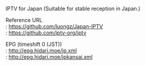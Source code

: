 IPTV for Japan
(Suitable for stable reception in Japan.)

Reference URL   
:  https://github.com/luongz/Japan-IPTV    
:  https://github.com/iptv-org/iptv

EPG (timeshift 0 (JST))   
:  http://epg.hidari.moe/jp.xml   
:  http://epg.hidari.moe/jpkansai.xml

